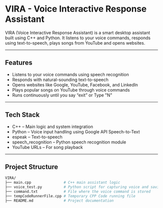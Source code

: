 # VIRA - Voice Interactive Response Assistant

VIRA (Voice Interactive Response Assistant) is a smart desktop assistant built using C++ and Python. It listens to your voice commands, responds using text-to-speech, plays songs from YouTube and opens websites.

---

## Features

- Listens to your voice commands using speech recognition  
- Responds with natural-sounding text-to-speech  
- Opens websites like Google, YouTube, Facebook, and LinkedIn  
- Plays popular songs on YouTube through voice commands  
- Runs continuously until you say “exit” or Type "N" 

---

## Tech Stack

- C++ – Main logic and system integration  
- Python – Voice input handling using Google API Speech-to-Text  
- espeak – Text-to-speech  
- speech_recognition – Python speech recognition module  
- YouTube URLs – For song playback

---

## Project Structure

```bash
VIRA/
├── main.cpp               # C++ main assistant logic
├── voice_test.py          # Python script for capturing voice and saving to file
├── command.txt            # File where the voice command is stored
├── tempCodeRunnerFile.cpp # Temporary CPP Code running file
├── README.md              # Project documentation
